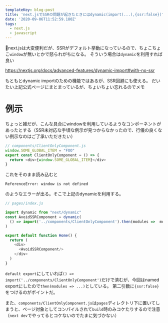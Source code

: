 ```yaml
---
templateKey: blog-post
title: 'next.jsでSSRの問題が起きたときにはdynamic(import(...),{ssr:false})でお手頃SSR回避出来る'
date: '2020-09-06T11:52:59.180Z'
tags:
  - next.js
  - javascript
---
```


next.jsは大変便利だが、SSRがデフォルト挙動になっているので、ちょこちょこ`window`が無いとかで怒られがちになる。
そういう場合は`dynamic`を利用すれば良い

https://nextjs.org/docs/advanced-features/dynamic-import#with-no-ssr

もともとdynamic importのための機能ではあるが、SSR回避にも使える。
だいたい上記公式ページにまとまっているが、ちょいちょい忘れるのでメモ

# 例示
ちょっと雑だが、こんな具合にwindowを利用しているようなコンポーネントがあったとする（SSR未対応な手頃な例示が見つからなかったので、行儀の良くない例示なのはご了承いただきたい）

```js
// components/ClientOnlyComponent.js
window.SOME_GLOBAL_ITEM = "FOO" 
export const ClientOnlyComponent = () => {
  return <div>{window.SOME_GLOBAL_ITEM}</div>
}
```

これをそのまま読み込むと

```
ReferenceError: window is not defined
```

のようなエラーが出る。そこで上記のdynamicを利用する。

```js
// pages/index.js

import dynamic from "next/dynamic"
const AvoidSSRComponent = dynamic(
  () => import('../components/ClientOnlyComponent').then(modules =>  modules.ClientOnlyComponent), {ssr: false}
)

export default function Home() {
  return (
    <div>
      <AvoidSSRComponent/>
    </div>
  )
}

```
`default export`にしていれば`() => import('../components/ClientOnlyComponent')`だけで済むが、今回はnamed exportにしたので`then(modules => ...)`としている。
第二引数に`{ssr:false}`をつけるのがポイントだ。

また、`components/ClientOnlyComponent.js`は`pages`ディレクトリ下に置いてしまうと、ページ対象としてコンパイルされて`build`時のみコケたりするので注意（`next dev`でやってるとコケないのでたまに気づかない）
